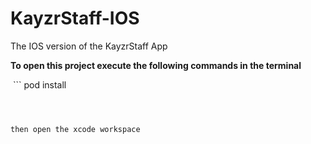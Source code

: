 # KayzrStaff-IOS
The IOS version of the KayzrStaff App 




  **To open this project execute the following commands in the terminal**

  ``` 
  pod install
  ```
 
 
 
  then open the xcode workspace
